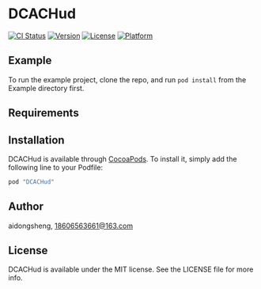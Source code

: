 # DCACHud

[![CI Status](http://img.shields.io/travis/aidongsheng/DCACHud.svg?style=flat)](https://travis-ci.org/aidongsheng/DCACHud)
[![Version](https://img.shields.io/cocoapods/v/DCACHud.svg?style=flat)](http://cocoapods.org/pods/DCACHud)
[![License](https://img.shields.io/cocoapods/l/DCACHud.svg?style=flat)](http://cocoapods.org/pods/DCACHud)
[![Platform](https://img.shields.io/cocoapods/p/DCACHud.svg?style=flat)](http://cocoapods.org/pods/DCACHud)

## Example

To run the example project, clone the repo, and run `pod install` from the Example directory first.

## Requirements

## Installation

DCACHud is available through [CocoaPods](http://cocoapods.org). To install
it, simply add the following line to your Podfile:

```ruby
pod "DCACHud"
```

## Author

aidongsheng, 18606563661@163.com

## License

DCACHud is available under the MIT license. See the LICENSE file for more info.
